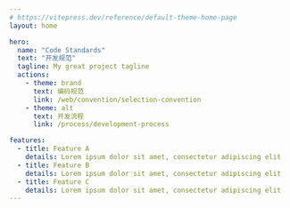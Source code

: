 ```yaml
---
# https://vitepress.dev/reference/default-theme-home-page
layout: home

hero:
  name: "Code Standards"
  text: "开发规范"
  tagline: My great project tagline
  actions:
    - theme: brand
      text: 编码规范
      link: /web/convention/selection-convention
    - theme: alt
      text: 开发流程
      link: /process/development-process

features:
  - title: Feature A
    details: Lorem ipsum dolor sit amet, consectetur adipiscing elit
  - title: Feature B
    details: Lorem ipsum dolor sit amet, consectetur adipiscing elit
  - title: Feature C
    details: Lorem ipsum dolor sit amet, consectetur adipiscing elit
---
```

